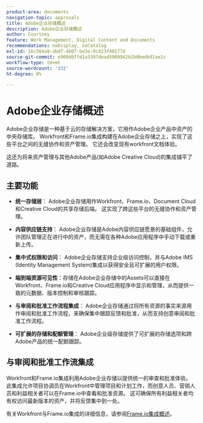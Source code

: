 ```yaml
---
product-area: documents
navigation-topic: approvals
title: Adobe企业存储概述
description: Adobe企业存储概述
author: Courtney
feature: Work Management, Digital Content and Documents
recommendations: noDisplay, noCatalog
exl-id: 16c564a9-abd7-4b07-be3e-9c823f40177d
source-git-commit: e908d0ffd1a3397dead5909942b2b0bedb91ae1c
workflow-type: tm+mt
source-wordcount: '332'
ht-degree: 0%

---
```


# Adobe企业存储概述

Adobe企业存储是一种基于云的存储解决方案，它用作Adobe企业产品中资产的中央存储库。 Workfront和Frame.io集成构建在Adobe企业存储之上，实现了这些平台之间的无缝协作和资产管理。 它还会改变现有workfront文档体验。

这还为将来资产管理与其他Adobe产品(如Adobe Creative Cloud)的集成铺平了道路。

## 主要功能

* **统一存储层**： Adobe企业存储用作Workfront、Frame.io、Document Cloud和Creative Cloud的共享存储后端。 这实现了跨这些平台的无缝协作和资产管理。

* **内容供应链支持**： Adobe企业存储是Adobe内容供应链愿景的基础组件，允许团队管理正在进行中的资产，而无需在各种Adobe应用程序中手动下载或重新上传。

* **集中式权限和访问**： Adobe企业存储支持企业级访问控制，并与Adobe IMS (Identity Management System)集成以获得安全且可扩展的用户权限。

* **端到端资源可见性**：存储在Adobe企业存储中的Assets可以直接在Workfront、Frame.io和Creative Cloud应用程序中显示和管理，从而提供一致的元数据、版本控制和审核跟踪。

* **与审阅和批准工作流程集成**： Adobe企业存储通过将所有资源的事实来源用作审阅和批准工作流程，来确保集中跟踪反馈和批准，从而支持创意审阅和批准工作流程。

* **可扩展的存储和配额管理**： Adobe企业级存储提供了可扩展的存储选项和跨Adobe产品的统一配额跟踪。

## 与审阅和批准工作流集成

Workfront和Frame.io集成利用Adobe企业存储以提供统一的审查和批准体验。 此集成允许项目协调员在Workfront中管理项目和计划工作，而创意人员、营销人员和利益相关者可以在Frame.io中查看和批准资源。 这可确保所有利益相关者均有权访问最新版本的资产，并将反馈集中到一处。

有关Workfront与Frame.io集成的详细信息，请参阅[Frame.io集成概述](/help/quicksilver/review-and-approve-work/native-integrations/frame-io/frame-int-overview.md)。